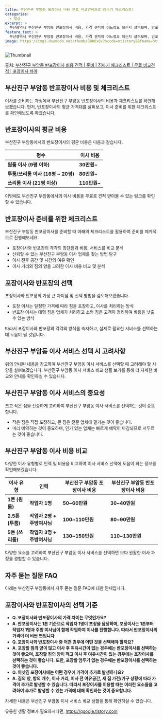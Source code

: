 ```yaml
---
title: 부산진구 부암동 포장이사 비용 무료 비교견적으로 짐싸기 체크리스트!
categories:
  - 일상
excerpt: >
  부산광역시 부산진구 부암동 반포장이사 비용, 가격 견적이 어느정도 되는지 살펴보며, 반포장이사를 준비함에 있어 짐싸기 준비 체크리스트가 무엇인지 보겠습니다. 마지막으로 포장이사와 차이점을 통해 무료 비교견적으로 어떤 것이 더 합리적인 선택인지 공유 드립니다.부산진구 부암동 포장이사 견적 샘플 보기 👈 클릭부산진구 부암동 포장이사 가격 살펴보기 👈 클릭부산진구 부암동 반포장이사 평균 이사 비용평수부산진구 부암동 평균 이사 비용원룸 이사9평 이하 (1톤)30만원~투룸/쓰리룸 이사16평 ~ 20평 (2.5톤)80만원~쓰리룸 이사21평 (5톤) ~110만원~우리집 무료 이사견적 받기 👈 클릭부산진구 부암동 이사 포장 vs 반포장: 어떻게 선택할까?이사 이사에 대한 선택을 고민 중이라면 포장과 반포장의 가장..
feature_text: >
  부산광역시 부산진구 부암동 반포장이사 비용, 가격 견적이 어느정도 되는지 살펴보며, 반포장이사를 준비함에 있어 짐싸기 준비 체크리스트가 무엇인지 보겠습니다. 마지막으로 포장이사와 차이점을 통해 무료 비교견적으로 어떤 것이 더 합리적인 선택인지 공유 드립니다.부산진구 부암동 포장이사 견적 샘플 보기 👈 클릭부산진구 부암동 포장이사 가격 살펴보기 👈 클릭부산진구 부암동 반포장이사 평균 이사 비용평수부산진구 부암동 평균 이사 비용원룸 이사9평 이하 (1톤)30만원~투룸/쓰리룸 이사16평 ~ 20평 (2.5톤)80만원~쓰리룸 이사21평 (5톤) ~110만원~우리집 무료 이사견적 받기 👈 클릭부산진구 부암동 이사 포장 vs 반포장: 어떻게 선택할까?이사 이사에 대한 선택을 고민 중이라면 포장과 반포장의 가장..
image: https://img1.daumcdn.net/thumb/R800x0/?scode=mtistory2&fname=https%3A%2F%2Fblog.kakaocdn.net%2Fdn%2FbfyCAN%2FbtsHd7QbJAs%2FYIhjXBFQc1BHMoUc8cYbBK%2Fimg.webp
---
```


![Thumbnail](https://img1.daumcdn.net/thumb/R800x0/?scode=mtistory2&fname=https%3A%2F%2Fblog.kakaocdn.net%2Fdn%2FbfyCAN%2FbtsHd7QbJAs%2FYIhjXBFQc1BHMoUc8cYbBK%2Fimg.webp)

<p>출처: <a href="https://qoogle.tistory.com/9756" rel="dofollow">부산진구 부암동 반포장이사 비용 견적 | 준비 | 짐싸기 체크리스트 | 무료 비교견적 | 포장이사 차이</a> </p>

## 부산진구 부암동 반포장이사 비용 및 체크리스트



이사를 준비하는 과정에서 부산진구 부암동 반포장이사의 비용과 체크리스트를 확인해보겠습니다. 먼저, 반포장이사의 평균 가격대를 살펴보고, 이사
준비를 위한 체크리스트를 확인해보도록 하겠습니다.

## **반포장이사의 평균 비용**

부산진구 부암동에서의 반포장이사의 평균 비용은 다음과 같습니다.

**평수** | **이사 비용**  
---|---  
**원룸 이사 (9평 이하)** | **30만원~**  
**투룸/쓰리룸 이사 (16평 ~ 20평)** | **80만원~**  
**쓰리룸 이사 (21평 이상)** | **110만원~**  
  
이밖에도 부산진구 부암동에서의 이사 비용을 무료로 견적 받아볼 수 있는 링크를 확인할 수 있습니다.

## **반포장이사 준비를 위한 체크리스트**

부산진구 부암동 반포장이사를 준비할 때 아래의 체크리스트를 활용하여 준비를 체계적으로 진행해보세요.

  * 포장이사와 반포장의 각각의 장단점과 비용, 서비스를 비교 분석
  * 신뢰할 수 있는 부산진구 부암동 이사 업체를 찾는 방법 탐구
  * 이사 전후 공간 및 시간의 여유 확인
  * 이사 거리와 짐의 양을 고려한 이사 비용 비교 및 분석

## **포장이사와 반포장의 선택**

포장이사와 반포장의 가장 큰 차이점 및 선택 방법을 검토해보겠습니다.

  * 포장 이사는 일정한 가격에 따라 짐을 포장하고, 이사를 처리하는 방식
  * 반포장 이사는 대형 짐을 업체가 처리하고 소형 짐은 고객이 정리하여 비용을 낮출 수 있는 방식

따라서 포장이사와 반포장의 각각의 방식을 숙지하고, 실제로 필요한 서비스를 선택하는 데 도움이 될 것입니다.

## 부산진구 부암동 이사 서비스 선택 시 고려사항



위의 안내된 내용을 참고하여 부산진구 부암동 이사 서비스를 선택할 때 고려해야 할 사항을 살펴보겠습니다. 부산진구 부암동 이사 서비스 비교
샘플 보기를 통해 더 자세한 비교와 안내를 확인하실 수 있습니다.

## **부산진구 부암동 이사 서비스의 중요성**

크고 작은 짐을 신중하게 고려하여 부산진구 부암동 이사 서비스를 선택하는 것이 중요합니다.

  * 작은 짐은 직접 포장하고, 큰 짐은 전문 업체에 맡기는 것이 좋습니다.
  * 미리 예약하는 것이 중요하며, 인기 있는 업체는 빠르게 예약이 마감되므로 서두르는 것이 좋습니다.

## **부산진구 부암동 이사 비용 비교**

다양한 이사 유형별로 인력 및 비용을 비교하여 이사 서비스 선택에 도움이 되는 정보를 확인해보겠습니다.

**이사 유형** | **인력** | **부산진구 부암동 포장이사 비용** | **부산진구 부암동 반포장이사 비용**  
---|---|---|---  
**1톤 (원룸)** | **작업자 1명** | **50~60만원** | **30~40만원**  
**2.5톤 (투룸)** | **작업자 2명 + 주방여사님** | **100~110만원** | **80~90만원**  
**5톤 (쓰리룸)** | **작업자 3명 + 주방여사님** | **130~150만원** | **110~130만원**  
  
다양한 요소를 고려하여 부산진구 부암동 이사 서비스를 선택하면 보다 원활한 이사 과정을 경험할 수 있습니다.

## 자주 묻는 질문 FAQ



아래는 부산진구 부암동에서 자주 묻는 질문 FAQ에 대한 안내입니다.

## **포장이사와 반포장이사의 선택 기준**

  * **Q. 포장이사와 반포장이사의 가격 차이는 무엇인가요?**
  * **A. 반포장이사는 1톤 기준으로 작업자 1명이 포장을 담당하며, 포장이사는 1톤부터 작업자 1명과 주방 여사님이 함께 작업하여 이사를 진행합니다. 따라서 반포장이사의 가격이 더 비싼 편입니다.**
  * **Q. 포장이사와 반포장이사 중 어떤 경우에 어떤 것을 선택해야 할까요?**
  * **A. 포장할 짐의 양이 많고 이사 후 여유시간이 없는 경우에는 반포장이사를 선택하는 것이 좋으며, 포장할 짐의 양이 적고 이사 후 여유시간이 있는 경우에는 포장이사를 선택하는 것이 좋습니다. 또한, 포장할 엄두가 없는 경우에는 반포장이사를 선택하는 것이 좋습니다.**
  * **Q. 이삿짐 포장이사에는 어떤 경우에 가격이 추가로 발생하나요?**
  * **A. 짐의 양, 방의 개수, 이사 거리, 이사 전 여유공간, 새 집 가전/가구 상황에 따라 가격이 추가로 발생할 수 있습니다. 따라서 포장이사를 이용할 때는 이러한 요소들을 고려하여 추가로 발생할 수 있는 가격에 대해 확인하는 것이 중요합니다.**

자세한 내용은 부산진구 부암동 이사 서비스 비교 샘플을 통해 확인하실 수 있습니다.

 

유용한 생활 정보가 필요하시다면, <a href="https://qoogle.tistory.com" rel="dofollow">https://qoogle.tistory.com</a>


